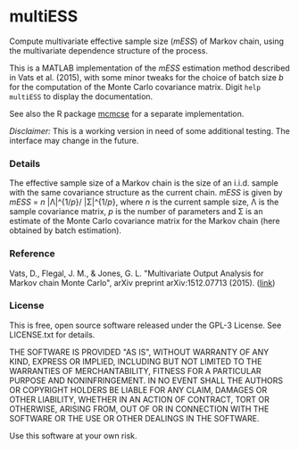 # multiESS
Compute multivariate effective sample size (*mESS*) of Markov chain, using the multivariate dependence structure of the process.

This is a MATLAB implementation of the *mESS* estimation method described in Vats et al. (2015), with some minor tweaks for the choice of batch size *b* for the computation of the Monte Carlo covariance matrix. Digit `help multiESS` to display the documentation.

See also the R package [mcmcse](https://cran.r-project.org/web/packages/mcmcse/index.html) for a separate implementation.

*Disclaimer:* This is a working version in need of some additional testing. The interface may change in the future.

### Details

The effective sample size of a Markov chain is the size of an i.i.d. sample with the same covariance structure as the current chain.
*mESS* is given by *mESS* = *n* |Λ|^{1/*p*}/ |Σ|^{1/*p*}, where *n* is the current sample size, Λ is the sample covariance matrix, *p* is the number of parameters and Σ is an estimate of the Monte Carlo covariance matrix for the Markov chain (here obtained by batch estimation).

### Reference

Vats, D., Flegal, J. M., & Jones, G. L. "Multivariate Output Analysis for Markov chain Monte Carlo", arXiv preprint arXiv:1512.07713 (2015). ([link](http://arxiv.org/abs/1512.07713))

### License

This is free, open source software released under the GPL-3 License. See LICENSE.txt for details.

THE SOFTWARE IS PROVIDED "AS IS", WITHOUT WARRANTY OF ANY KIND, EXPRESS OR IMPLIED, INCLUDING BUT NOT LIMITED TO THE WARRANTIES OF MERCHANTABILITY, FITNESS FOR A PARTICULAR PURPOSE AND NONINFRINGEMENT. IN NO EVENT SHALL THE AUTHORS OR COPYRIGHT HOLDERS BE LIABLE FOR ANY CLAIM, DAMAGES OR OTHER LIABILITY, WHETHER IN AN ACTION OF CONTRACT, TORT OR OTHERWISE, ARISING FROM, OUT OF OR IN CONNECTION WITH THE SOFTWARE OR THE USE OR OTHER DEALINGS IN THE SOFTWARE.

Use this software at your own risk.
